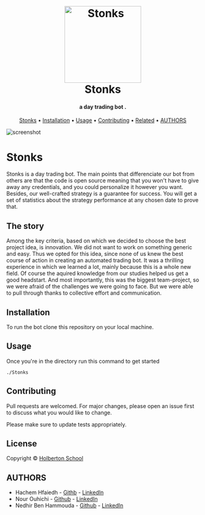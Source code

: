 <h1 align="center">
  <br>
  <img src="https://image.spreadshirtmedia.net/image-server/v1/mp/designs/168021773,width=178,height=178/stonks.png" alt="Stonks" width="200">
  <br>
  Stonks
  <br>
</h1>

<h4 align="center">a day trading bot .</h4>

<p align="center">
  <a href="#Stonks">Stonks</a> •
  <a href="#Installation">Installation</a> •
  <a href="#Usage">Usage</a> •
  <a href="#Contributing">Contributing</a> •
  <a href="#License">Related</a> •
  <a href="#AUTHORS">AUTHORS</a>
</p>

![screenshot](https://i.imgur.com/OU0MiFI.png)
# Stonks

Stonks is a day trading bot. The main points that differenciate our bot from others are that the code is open source meaning that you won't have to give away any credentials, and you could personalize it however you want. Besides, our well-crafted strategy is a guarantee for success. You will get a set of statistics about the strategy performance at any chosen date to prove that.

 ## The story 
Among the key criteria, based on which we decided to choose the best project idea, is innovation. We did not want to work on something generic and easy. Thus we opted for this idea, since none of us knew the best course of action in creating an automated trading bot. It was a thrilling experience in which we learned a lot, mainly because this is a whole new field. Of course the aquired knowledge from our studies helped us get a good headstart. And most importantly, this was the biggest team-project, so we were afraid of the challenges we were going to face. But we were able to pull through thanks to collective effort and communication.

## Installation

To run the bot clone this repository on your local machine.

## Usage
Once you're in the directory run this command to get started
```
./Stonks
```

## Contributing
Pull requests are welcomed. For major changes, please open an issue first to discuss what you would like to change.

Please make sure to update tests appropriately.

## License
 Copyright © [Holberton School](https://www.holbertonschool.com/)

## AUTHORS
* Hachem Hfaiedh - [Githb](https://github.com/hachemhfaiedh)
             - [LinkedIn](https://www.linkedin.com/in/hachem-hfaiedh-52a1a11a1/)
* Nour Ouhichi - [Github](https://github.com/nourouhichi/Stonks1.0)
             - [LinkedIn](https://www.linkedin.com/in/nour-ouhichi-6551aa1a1/)
* Nedhir Ben Hammouda - [Github](https://github.com/nedhir6)
             - [LinkedIn](https://www.linkedin.com/in/nedhir/)




